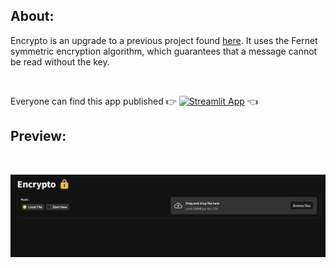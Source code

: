 ## About:

Encrypto is an upgrade to a previous project found [here](https://github.com/emvouvakis/Encrypto_GUI). It uses the Fernet symmetric encryption algorithm, which guarantees that a message cannot be read without the key.

<br/>

Everyone can find this app published 👉 [![Streamlit App](https://static.streamlit.io/badges/streamlit_badge_black_white.svg)](https://encrypto.streamlit.app/) 👈

## Preview:

<br/>

![encrypto](https://github.com/emvouvakis/Encrypto/blob/main/assets/image.png?raw=true)

